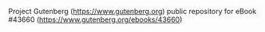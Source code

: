 Project Gutenberg (https://www.gutenberg.org) public repository for eBook #43660 (https://www.gutenberg.org/ebooks/43660)
